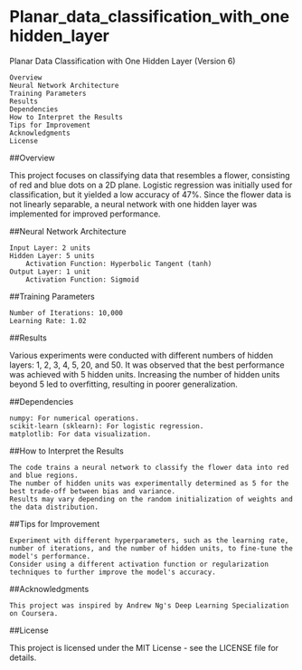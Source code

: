 # Planar_data_classification_with_onehidden_layer
Planar Data Classification with One Hidden Layer (Version 6)


    Overview
    Neural Network Architecture
    Training Parameters
    Results
    Dependencies
    How to Interpret the Results
    Tips for Improvement
    Acknowledgments
    License


##Overview

This project focuses on classifying data that resembles a flower, consisting of red and blue dots on a 2D plane. Logistic regression was initially used for classification, but it yielded a low accuracy of 47%. Since the flower data is not linearly separable, a neural network with one hidden layer was implemented for improved performance.

##Neural Network Architecture

    Input Layer: 2 units
    Hidden Layer: 5 units
        Activation Function: Hyperbolic Tangent (tanh)
    Output Layer: 1 unit
        Activation Function: Sigmoid

##Training Parameters

    Number of Iterations: 10,000
    Learning Rate: 1.02

##Results

Various experiments were conducted with different numbers of hidden layers: 1, 2, 3, 4, 5, 20, and 50. It was observed that the best performance was achieved with 5 hidden units. Increasing the number of hidden units beyond 5 led to overfitting, resulting in poorer generalization.

##Dependencies

    numpy: For numerical operations.
    scikit-learn (sklearn): For logistic regression.
    matplotlib: For data visualization.


##How to Interpret the Results

    The code trains a neural network to classify the flower data into red and blue regions.
    The number of hidden units was experimentally determined as 5 for the best trade-off between bias and variance.
    Results may vary depending on the random initialization of weights and the data distribution.

##Tips for Improvement

    Experiment with different hyperparameters, such as the learning rate, number of iterations, and the number of hidden units, to fine-tune the model's performance.
    Consider using a different activation function or regularization techniques to further improve the model's accuracy.

##Acknowledgments

    This project was inspired by Andrew Ng's Deep Learning Specialization on Coursera.

##License

This project is licensed under the MIT License - see the LICENSE file for details.
